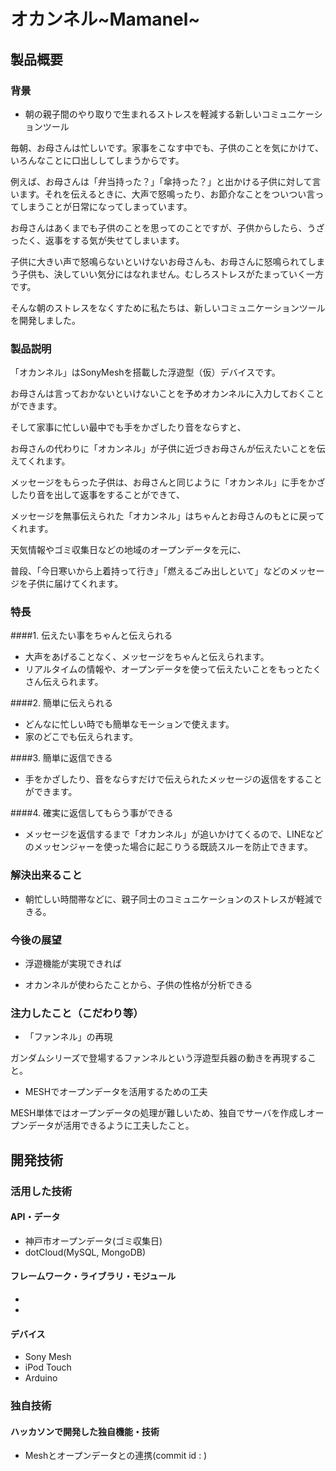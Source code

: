 # オカンネル~Mamanel~
## 製品概要
### 背景
* 朝の親子間のやり取りで生まれるストレスを軽減する新しいコミュニケーションツール

毎朝、お母さんは忙しいです。家事をこなす中でも、子供のことを気にかけて、いろんなことに口出ししてしまうからです。

例えば、お母さんは「弁当持った？」「傘持った？」と出かける子供に対して言います。それを伝えるときに、大声で怒鳴ったり、お節介なことをついつい言ってしまうことが日常になってしまっています。

お母さんはあくまでも子供のことを思ってのことですが、子供からしたら、うざったく、返事をする気が失せてしまいます。

子供に大きい声で怒鳴らないといけないお母さんも、お母さんに怒鳴られてしまう子供も、決していい気分にはなれません。むしろストレスがたまっていく一方です。

そんな朝のストレスをなくすために私たちは、新しいコミュニケーションツールを開発しました。

### 製品説明
「オカンネル」はSonyMeshを搭載した浮遊型（仮）デバイスです。

お母さんは言っておかないといけないことを予めオカンネルに入力しておくことができます。

そして家事に忙しい最中でも手をかざしたり音をならすと、

お母さんの代わりに「オカンネル」が子供に近づきお母さんが伝えたいことを伝えてくれます。

メッセージをもらった子供は、お母さんと同じように「オカンネル」に手をかざしたり音を出して返事をすることができて、

メッセージを無事伝えられた「オカンネル」はちゃんとお母さんのもとに戻ってくれます。

天気情報やゴミ収集日などの地域のオープンデータを元に、

普段、「今日寒いから上着持って行き」「燃えるごみ出しといて」などのメッセージを子供に届けてくれます。

### 特長
####1. 伝えたい事をちゃんと伝えられる
* 大声をあげることなく、メッセージをちゃんと伝えられます。
* リアルタイムの情報や、オープンデータを使って伝えたいことをもっとたくさん伝えられます。

####2. 簡単に伝えられる
* どんなに忙しい時でも簡単なモーションで使えます。
* 家のどこでも伝えられます。

####3. 簡単に返信できる
* 手をかざしたり、音をならすだけで伝えられたメッセージの返信をすることができます。

####4. 確実に返信してもらう事ができる
* メッセージを返信するまで「オカンネル」が追いかけてくるので、LINEなどのメッセンジャーを使った場合に起こりうる既読スルーを防止できます。

### 解決出来ること
* 朝忙しい時間帯などに、親子同士のコミュニケーションのストレスが軽減できる。

### 今後の展望
* 浮遊機能が実現できれば

* オカンネルが使わらたことから、子供の性格が分析できる

### 注力したこと（こだわり等）
* 「ファンネル」の再現

ガンダムシリーズで登場するファンネルという浮遊型兵器の動きを再現すること。

* MESHでオープンデータを活用するための工夫

MESH単体ではオープンデータの処理が難しいため、独自でサーバを作成しオープンデータが活用できるように工夫したこと。

## 開発技術
### 活用した技術
#### API・データ
* 神戸市オープンデータ(ゴミ収集日)
* dotCloud(MySQL, MongoDB)

#### フレームワーク・ライブラリ・モジュール
*
*

#### デバイス
* Sony Mesh
* iPod Touch
* Arduino

### 独自技術
#### ハッカソンで開発した独自機能・技術
* Meshとオープンデータとの連携(commit id : )


